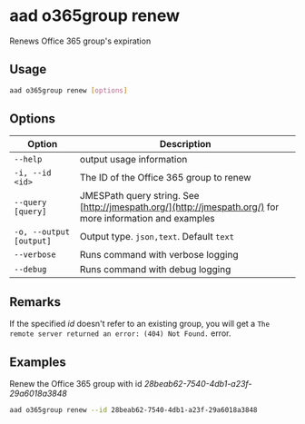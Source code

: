 # aad o365group renew

Renews Office 365 group's expiration

## Usage

```sh
aad o365group renew [options]
```

## Options

Option|Description
------|-----------
`--help`|output usage information
`-i, --id <id>`|The ID of the Office 365 group to renew
`--query [query]`|JMESPath query string. See [http://jmespath.org/](http://jmespath.org/) for more information and examples
`-o, --output [output]`|Output type. `json,text`. Default `text`
`--verbose`|Runs command with verbose logging
`--debug`|Runs command with debug logging

## Remarks

If the specified _id_ doesn't refer to an existing group, you will get a `The remote server returned an error: (404) Not Found.` error.

## Examples

Renew the Office 365 group with id _28beab62-7540-4db1-a23f-29a6018a3848_

```sh
aad o365group renew --id 28beab62-7540-4db1-a23f-29a6018a3848
```